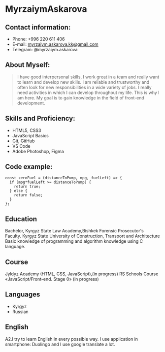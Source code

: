 # MyrzaiymAskarova



## Contact information:



* Phone: +996 220 611 406
* E-mail: myrzaiym.askarova.kk@gmail.com 
* Telegram: @myrzaiym.askarova

## About Myself:



> I have good interpersonal skills, I work great in a team and really want to learn and develop new skills. I am reliable and trustworthy and often look for new responsibilities in a wide variety of jobs. I really need activities in which I can develop throughout my life. This is why I am here. My goal is to gain knowledge in the field of front-end development.

## Skills and Proficiency:

* HTML5, CSS3
* JavaScript Basics
* Git, GitHub
* VS Code
* Adobe Photoshop, Figma

## Code example:

```
const zeroFuel = (distanceToPump, mpg, fuelLeft) => {
  if (mpg*fuelLeft >= distanceToPump) {
    return true;
  } else {
    return false;
  }
};
```

## Education

Bachelor, Kyrgyz State Law Academy,Bishkek
Forensic Prosecutor's Faculty.
Kyrgyz State University of Construction, Transport and Architecture
Basic knowledge of programming and algorithm knowledge using C language.

## Course

Jyldyz Academy (HTML, CSS, JavaScript),(in progress)
RS Schools Course «JavaScript/Front-end. Stage 0» (in progress)

## Languages

* Kyrgyz
* Russian

## English

 A2.I try to learn English in every possible way. I use application in smartphone: Duolingo and I use google translate a lot.
